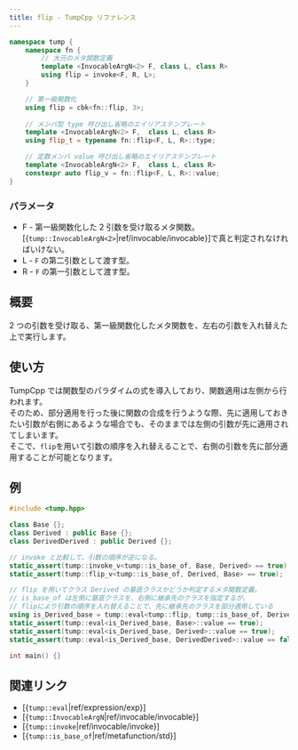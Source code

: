 ```yaml
---
title: flip - TumpCpp リファレンス
---
```


```cpp
namespace tump {
    namespace fn {
        // 大元のメタ関数定義
        template <InvocableArgN<2> F, class L, class R>
        using flip = invoke<F, R, L>;
    }

    // 第一級関数化
    using flip = cbk<fn::flip, 3>;
    
    // メンバ型 type 呼び出し省略のエイリアステンプレート
    template <InvocableArgN<2> F,  class L, class R>
    using flip_t = typename fn::flip<F, L, R>::type;

    // 定数メンバ value 呼び出し省略のエイリアステンプレート
    template <InvocableArgN<2> F,  class L, class R>
    constexpr auto flip_v = fn::flip<F, L, R>::value;
}
```

### パラメータ

- F - 第一級関数化した 2 引数を受け取るメタ関数。[{`tump::InvocableArgN<2>`|ref/invocable/invocable}]で真と判定されなければいけない。
- L - `F` の第二引数として渡す型。
- R - `F` の第一引数として渡す型。

## 概要

2 つの引数を受け取る、第一級関数化したメタ関数を、左右の引数を入れ替えた上で実行します。

## 使い方

TumpCpp では関数型のパラダイムの式を導入しており、関数適用は左側から行われます。  
そのため、部分適用を行った後に関数の合成を行うような際、先に適用しておきたい引数が右側にあるような場合でも、そのままでは左側の引数が先に適用されてしまいます。  
そこで、`flip`を用いて引数の順序を入れ替えることで、右側の引数を先に部分適用することが可能となります。

## 例

```cpp
#include <tump.hpp>

class Base {};
class Derived : public Base {};
class DerivedDerived : public Derived {};

// invoke と比較して、引数の順序が逆になる。
static_assert(tump::invoke_v<tump::is_base_of, Base, Derived> == true);
static_assert(tump::flip_v<tump::is_base_of, Derived, Base> == true);

// flip を用いてクラス Derived の基底クラスかどうか判定するメタ関数定義。
// is_base_of は左側に基底クラスを、右側に継承先のクラスを指定するが、
// flipにより引数の順序を入れ替えることで、先に継承先のクラスを部分適用している
using is_Derived_base = tump::eval<tump::flip, tump::is_base_of, Derived>;
static_assert(tump::eval<is_Derived_base, Base>::value == true);
static_assert(tump::eval<is_Derived_base, Derived>::value == true);
static_assert(tump::eval<is_Derived_base, DerivedDerived>::value == false);

int main() {}
```

## 関連リンク

- [{`tump::eval`|ref/expression/exp}]
- [{`tump::InvocableArgN`|ref/invocable/invocable}]
- [{`tump::invoke`|ref/invocable/invoke}]
- [{`tump::is_base_of`|ref/metafunction/std}]
